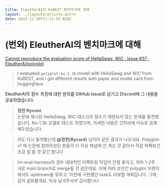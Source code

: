```yaml
---
title: EleutherAI의 KoBEST 벤치마크에 대해
layout: ../layouts/article.astro
date: 2023-11-30T11:21:55.829Z
---
```


# (번외) EleutherAI의 [](KoBEST) 벤치마크에 대해

[Cannot reproduce the evaluation score of HellaSwag, WiC · Issue #37 · EleutherAI/polyglot](https://github.com/EleutherAI/polyglot/issues/37)

> I evaluated `polyglot-ko-1.3b` model with HellaSwag and WiC from KoBEST, and I got different results with paper and model card from huggingface.

EleutherAI의 점수 측정에 대한 문의를 GitHub Issue로 남기고 Discord에 그 내용을 공유하였습니다.

> **정한 Rycont**\
> [](Polyglot) 논문에 제시된 HellaSwag, WiC 태스크의 점수가 재현되지 않는 문제를 발견했습니다. Ko-1.3b 모델로 테스트 하였으며, 자세한 내용은 깃허브에 이슈로 등록해두었습니다.

> 저도 다시 돌려봤는데 **@정한(Rycont)** 님이라 같은 결과가 나오네요. Polyglot-v1 때 논문에 참여하셨던 분들이 더 이상 채널에 안 계신 것 같아서 직접 여쭤보긴 조금 힘 들 것 같긴 합니다

> lm-eval-harness의 경우 대대적인 리팩토링 작업이 진행 중이고, 아마 1-2주 내로 main branch로 merge될 것 같은데요. 이에 따라 조만간 polyglot 브랜치에서도 upstream을 맞추고, 이전에 구현했던 task도 리뷰할 계획입니다. 그때 같이 살펴볼게요. 이슈 남겨주셔서 감사합니다
